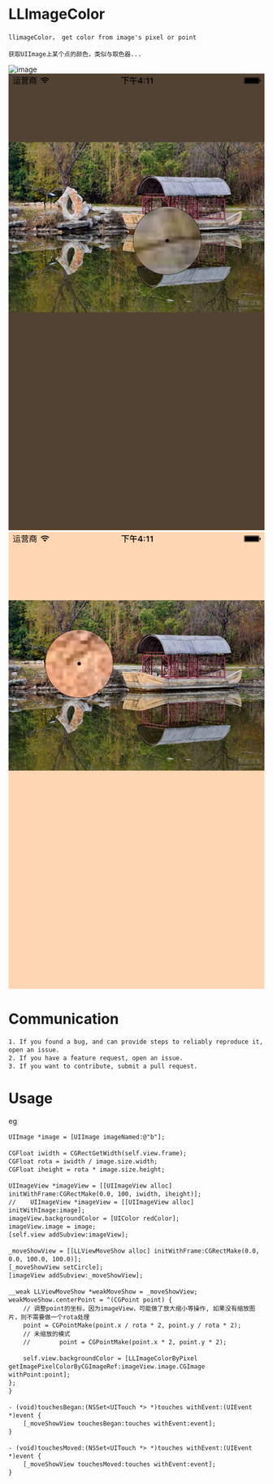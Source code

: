 # LLImageColor
	
	llimageColor， get color from image's pixel or point
	
	获取UIImage上某个点的颜色，类似与取色器...
	
![image](llimagecolor.gif)
![image](a.png)
![image](b.png)
	
# Communication

    1. If you found a bug, and can provide steps to reliably reproduce it, open an issue.
    2. If you have a feature request, open an issue.
    3. If you want to contribute, submit a pull request.

#  Usage
eg

	UIImage *image = [UIImage imageNamed:@"b"];
    
    CGFloat iwidth = CGRectGetWidth(self.view.frame);
    CGFloat rota = iwidth / image.size.width;
    CGFloat iheight = rota * image.size.height;
    
    UIImageView *imageView = [[UIImageView alloc] initWithFrame:CGRectMake(0.0, 100, iwidth, iheight)];
	//    UIImageView *imageView = [[UIImageView alloc] initWithImage:image];
    imageView.backgroundColor = [UIColor redColor];
    imageView.image = image;
    [self.view addSubview:imageView];
    
    _moveShowView = [[LLViewMoveShow alloc] initWithFrame:CGRectMake(0.0, 0.0, 100.0, 100.0)];
    [_moveShowView setCircle];
    [imageView addSubview:_moveShowView];
    
    __weak LLViewMoveShow *weakMoveShow = _moveShowView;
    weakMoveShow.centerPoint = ^(CGPoint point) {
        // 调整point的坐标，因为imageView，可能做了放大缩小等操作, 如果没有缩放图片，则不需要做一个rota处理
        point = CGPointMake(point.x / rota * 2, point.y / rota * 2);
        // 未缩放的模式
        //        point = CGPointMake(point.x * 2, point.y * 2);
        
        self.view.backgroundColor = [LLImageColorByPixel getImagePixelColorByCGImageRef:imageView.image.CGImage withPoint:point];
    };
	}

	- (void)touchesBegan:(NSSet<UITouch *> *)touches withEvent:(UIEvent *)event {
    	[_moveShowView touchesBegan:touches withEvent:event];
    }

	- (void)touchesMoved:(NSSet<UITouch *> *)touches withEvent:(UIEvent *)event {
		[_moveShowView touchesMoved:touches withEvent:event];
    }
